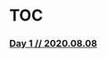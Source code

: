 # TOC

### [Day 1 // 2020.08.08](https://github.com/Dungeons-Developers/DnD-client/blob/development/questingLog/day01.md)



